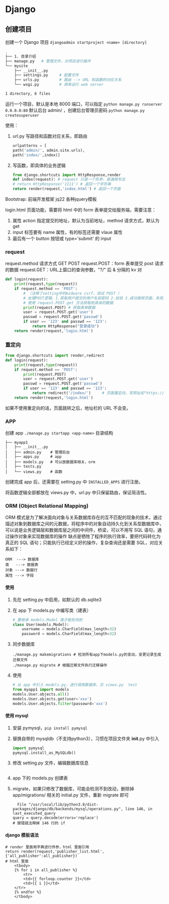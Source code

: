 
# Django

## 创建项目

创建一个 Django 项目 `djangoadmin startproject <name> [directory]`

```bash
.
├── 1. 目录介绍
├── manage.py   # 管理文件，对项目进行操作
└── mysite
    ├── __init__.py
    ├── settings.py     # 配置文件
    ├── urls.py         # 路由 --> URL 和函数的对应关系
    └── wsgi.py         # 用来运行 web server

1 directory, 6 files
```

运行一个项目，默认是本地 8000 端口，可以指定 `python manage.py runserver 0.0.0.0:80`
默认后台 admin/ ，创建后台管理员密码 `python manage.py createsuperuser`

使用：

1. url.py 写路径和函数对应关系，即路由

    ```python
    urlpatterns = [
    path('admin/', admin.site.urls),
    path('index/',index)]
    ```

2. 写函数，即具体的业务逻辑

    ```py
    from django.shortcuts import HttpResponse,render
    def index(request): # request 只是一个形参，是通用写法
    # return HttpResponse('1111') # 返回一个字符串
    return render(request,'index.html') # 返回一个页面
    ```

Bootstrap: 前端开发框架
jq22 各种jquery模板

login.html 页面功能，需要将 html 中的 form 表单提交给服务端，需要注意：

1. 属性 action 指定提交的地址，默认为当前地址，method 请求方式，默认为 get
2. input 标签要有 name 属性，有的标签还需要 vlaue 属性
3. 最后有一个 button 按钮或 type='submit' 的 input

### request

request.method 请求方式 GET POST
request.POST：form 表单提交 post 请求的数据
request.GET：URL上窗口的查询参数，"?/" 后 & 分隔的 kv 对

```python
def login(request):
    print(request,type(request))
    if request.method == 'POST':
        # （注释了setting中的midware csrf，测试 POST ）
        # 处理POST逻辑，1.获取用户提交的用户名和密码 2.校验 3.成功跳转页面，失败返回登录页面
        # 使用 request.POST.get 方法获取到具体的数据
        print(request.POST) # 获取表单数据
        user = request.POST.get('user')
        passwd = request.POST.get('passwd')
        if user == '123' and passwd == '123':
            return HttpResponse("登录成功")
    return render(request,'login.html')
```

### 重定向

```python
from django.shortcuts import render,redirect
def login(request):
    print(request,type(request))
    if request.method == 'POST':
        print(request.POST) 
        user = request.POST.get('user')
        passwd = request.POST.get('passwd')
        if user == '123' and passwd == '123':
            return redirect('/index/')     # 页面重定向，写网址如"https://baidu.com"或者URL路径
    return render(request,'login.html')
```

如果不使用重定向的话，页面跳转之后，地址栏的 URL 不会变。

### APP

创建 app `./manage.py startapp <app-name>`
目录结构

```shell
├── myapp1
│   ├── __init__.py
│   ├── admin.py    # 管理后台
│   ├── apps.py     # app
│   ├── models.py   # 可以放数据库相关，orm
│   ├── tests.py
│   └── views.py    # 函数
```

创建完成 app 后，还需要在 setting.py 中 `INSTALLED_APPS` 进行注册。

将函数逻辑全部都放在 views.py 中，url.py 中只保留路由，保证简洁性。

### ORM (Object Relational Mapping)

ORM 模式是为了解决面向对象与关系数据库存在的互不匹配的现象的技术，通过描述对象到数据库之间的元数据，将程序中的对象自动持久化到关系型数据库中，可以说是业务逻辑层和数据库层之间的中间件，桥梁，可以不用写 SQL 语句，通过操作对象来实现数据库的操作
缺点是牺牲了程序的执行效率，要把代码转化为真正的 SQL 语句；只能执行已经定义好的操作，复杂查询还是需要 SQL，对应关系如下：

```text
ORM  ---> 数据库
类   ---> 数据表
对象 ---> 数据行
属性 ---> 字段
```

#### 使用

1. 先在 setting.py 中启用，如默认的 db.sqlite3
2. 在 app 下 models.py 中编写类（建表）

    ```py
    # 要继承 models.Model 类才能检测到
    class User(models.Model):
        username = models.CharField(max_length=32)
        password = models.CharField(max_length=32)

    ```

3. 同步数据库

    ```shell
    ./manage.py makemigrations # 检测所有app下models.py的变动，变更记录生成迁移文件
    ./manage.py migrate # 根据迁移文件执行迁移操作
    ```

4. 使用

    ```py
    # 从 app 中引入 models.py，进行调用数据库，见 views.py  test
    from myapp1 import models
    models.User.objects.all()
    models.User.objects.get(user='xxx')
    models.User.objects.filter(passowrd='xxx')
    ```

#### 使用 mysql

1. 安装 pymysql，`pip install pymysql`
2. 替换自带的 mysqldb（不支持python3），习惯在项目文件夹 __init__.py 中引入

    ```py
    import pymysql
    pymysql.install_as_MySQLdb()
    ```

3. 修改 setting.py 文件，编辑数据库信息

    ```text

    ```
4. app 下的 models.py 创建表
5. migrate，如果只修改了数据库，可能会检测不到改动，删除掉 app/migrations/ 相关的 initial.py 文件，重新 migrate 即可
    ```
      File "/usr/local/lib/python3.8/dist-packages/django/db/backends/mysql/operations.py", line 146, in last_executed_query
    query = query.decode(errors='replace')
    # 报错就注释掉 146 行的 if
    ```
#### django 模板语法

```
# render 里面用字典进行传参，html 里面引用
return render(request,'publisher_list.html',{'all_publisher':all_publisher})
# html 里面
    <tbody>
    {% for i in all_publisher %}
        <tr>
        <td>{{ forloop.counter }}</td>
        <td>{{ i }}</td>
    </tr>
    {% endfor %}
    </tbody>
```